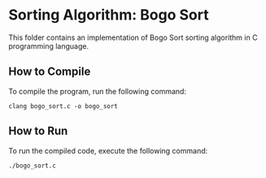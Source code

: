 # Sorting Algorithm: Bogo Sort

This folder contains an implementation of Bogo Sort sorting algorithm in C programming language.
## How to Compile

To compile the program, run the following command:

`clang bogo_sort.c -o bogo_sort`

## How to Run

To run the compiled code, execute the following command:

`./bogo_sort.c`
